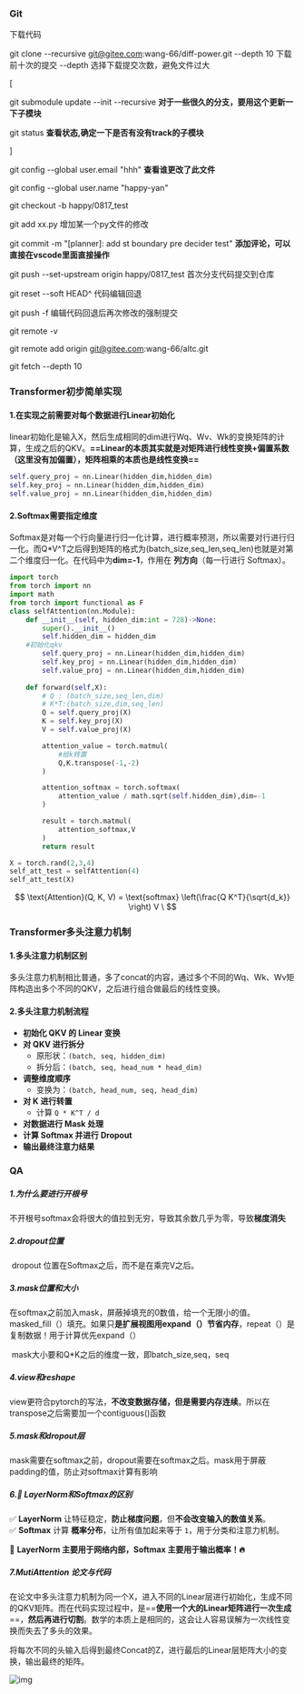 ### Git

下载代码 

git clone --recursive git@gitee.com:wang-66/diff-power.git --depth 10 下载前十次的提交 --depth 选择下载提交次数，避免文件过大

[

git submodule update --init --recursive  **对于一些很久的分支，要用这个更新一下子模块**

git status **查看状态,确定一下是否有没有track的子模块**

]

git config --global user.email "hhh"  **查看谁更改了此文件**

git config --global user.name "happy-yan"



git checkout -b happy/0817_test

git add xx.py 增加某一个py文件的修改

git commit -m "[planner]: add st boundary pre decider test" **添加评论，可以直接在vscode里面直接操作**

git push --set-upstream origin happy/0817_test  首次分支代码提交到仓库



git reset --soft HEAD^	代码编辑回退

git push -f	编辑代码回退后再次修改的强制提交



git remote -v

git remote add origin git@gitee.com:wang-66/altc.git

git fetch --depth 10



### Transformer初步简单实现

#### 1.在实现之前需要对每个数据进行Linear初始化

​	linear初始化是输入X，然后生成相同的dim进行Wq、Wv、Wk的变换矩阵的计算，生成之后的QKV。**==Linear的本质其实就是对矩阵进行线性变换+偏置系数（这里没有加偏置），矩阵相乘的本质也是线性变换==**

```python
self.query_proj = nn.Linear(hidden_dim,hidden_dim)
self.key_proj = nn.Linear(hidden_dim,hidden_dim)
self.value_proj = nn.Linear(hidden_dim,hidden_dim)
```

#### 2.Softmax需要指定维度

​	Softmax是对每一个行向量进行归一化计算，进行概率预测，所以需要对行进行归一化。而Q*V^T之后得到矩阵的格式为(batch_size,seq_len,seq_len)也就是对第二个维度归一化。在代码中为**dim=-1**，作用在 **列方向**（每一行进行 Softmax）。

~~~python
import torch
from torch import nn
import math
from torch import functional as F
class selfAttention(nn.Module):
    def __init__(self, hidden_dim:int = 728)->None:
        super().__init__()
        self.hidden_dim = hidden_dim
    #初始化qkv
        self.query_proj = nn.Linear(hidden_dim,hidden_dim)
        self.key_proj = nn.Linear(hidden_dim,hidden_dim)
        self.value_proj = nn.Linear(hidden_dim,hidden_dim)
    
    def forward(self,X):
        # Q : (batch_size,seq_len,dim)
        # K*T:(batch_size,dim,seq_len)
        Q = self.query_proj(X)
        K = self.key_proj(X)
        V = self.value_proj(X)

        attention_value = torch.matmul(
            #给k转置
            Q,K.transpose(-1,-2)
        )

        attention_softmax = torch.softmax(
            attention_value / math.sqrt(self.hidden_dim),dim=-1
        )

        result = torch.matmul(
            attention_softmax,V
        )
        return result

X = torch.rand(2,3,4)
self_att_test = selfAttention(4)
self_att_test(X)

~~~

$$
\text{Attention}(Q, K, V) = \text{softmax} \left(\frac{Q K^T}{\sqrt{d_k}} \right) V
\
$$



### Transformer多头注意力机制

#### 1.多头注意力机制区别

​	多头注意力机制相比普通，多了concat的内容，通过多个不同的Wq、Wk、Wv矩阵构造出多个不同的QKV，之后进行组合做最后的线性变换。

#### 2.多头注意力机制流程

- **初始化 QKV 的 Linear 变换**
- **对 QKV 进行拆分**  
   - 原形状：`(batch, seq, hidden_dim)`  
   - 拆分后：`(batch, seq, head_num * head_dim)`  
- **调整维度顺序**  
   - 变换为：`(batch, head_num, seq, head_dim)`  
- **对 K 进行转置**  
   - 计算 `Q * K^T / d`  
- **对数据进行 Mask 处理**
- **计算 Softmax 并进行 Dropout**
- **输出最终注意力结果**

### QA

##### 1.为什么要进行开根号

​	不开根号softmax会将很大的值拉到无穷，导致其余数几乎为零，导致**梯度消失**

##### 2.dropout位置

​	dropout 位置在Softmax之后，而不是在乘完V之后。

##### 3.mask位置和大小

​	在softmax之前加入mask，屏蔽掉填充的0数值，给一个无限小的值。masked_fill（）填充。如果只**是扩展视图用expand（）节省内存**，repeat（）是复制数据！用于计算优先expand（）

​	mask大小要和Q*K之后的维度一致，即batch_size,seq，seq

##### 4.view和reshape

​	view更符合pytorch的写法，**不改变数据存储，但是需要内存连续**。所以在transpose之后需要加一个contiguous()函数

##### 5.mask和dropout层

​	mask需要在softmax之前，dropout需要在softmax之后。mask用于屏蔽padding的值，防止对softmax计算有影响

##### 6.🎯 LayerNorm和Softmax的区别

✅ **LayerNorm** 让特征稳定，**防止梯度问题**，但**不会改变输入的数值关系**。  
✅ **Softmax** 计算 **概率分布**，让所有值加起来等于 `1`，用于分类和注意力机制。  

🚀 **LayerNorm 主要用于网络内部，Softmax 主要用于输出概率！🔥**

##### 7.MutiAttention 论文与代码

​	在论文中多头注意力机制为同一个X，进入不同的Linear层进行初始化，生成不同的QKV矩阵。而在代码实现过程中，是==**使用一个大的Linear矩阵进行一次生成**==，**然后再进行切割**。数学的本质上是相同的，这会让人容易误解为一次线性变换而失去了多头的效果。

​	将每次不同的头输入后得到最终Concat的Z，进行最后的Linear层矩阵大小的变换，输出最终的矩阵。

![img](../../../typora_image/v2-6bdaf739fd6b827b2087b4e151c560f4_r.jpg)

